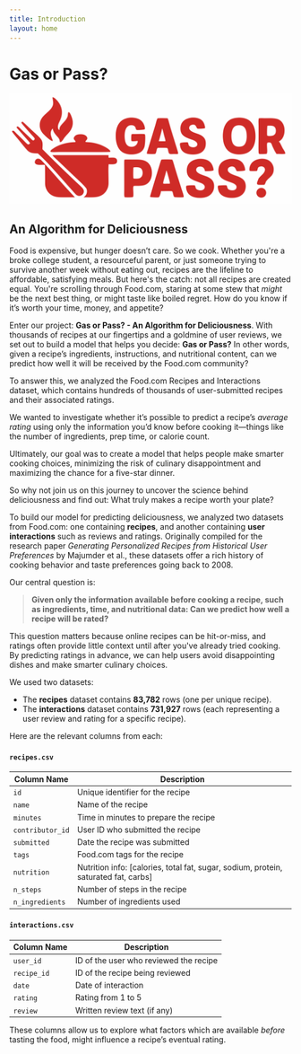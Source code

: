 ```yaml
---
title: Introduction
layout: home
---
```

# Gas or Pass?
![Logo](assets/images/gas%20or%20pass.svg)

## An Algorithm for Deliciousness

Food is expensive, but hunger doesn’t care. So we cook. Whether you're a broke college student, a resourceful parent, or just someone trying to survive another week without eating out, recipes are the lifeline to affordable, satisfying meals. But here's the catch: not all recipes are created equal. You're scrolling through Food.com, staring at some stew that *might* be the next best thing, or might taste like boiled regret. How do you know if it’s worth your time, money, and appetite?

Enter our project: **Gas or Pass? - An Algorithm for Deliciousness**. With thousands of recipes at our fingertips and a goldmine of user reviews, we set out to build a model that helps you decide: **Gas or Pass?** In other words, given a recipe’s ingredients, instructions, and nutritional content, can we predict how well it will be received by the Food.com community?

To answer this, we analyzed the Food.com Recipes and Interactions dataset, which contains hundreds of thousands of user-submitted recipes and their associated ratings.

We wanted to investigate whether it’s possible to predict a recipe’s *average rating* using only the information you’d know before cooking it—things like the number of ingredients, prep time, or calorie count.

Ultimately, our goal was to create a model that helps people make smarter cooking choices, minimizing the risk of culinary disappointment and maximizing the chance for a five-star dinner.

So why not join us on this journey to uncover the science behind deliciousness and find out: What truly makes a recipe worth your plate?

To build our model for predicting deliciousness, we analyzed two datasets from Food.com: one containing **recipes**, and another containing **user interactions** such as reviews and ratings. Originally compiled for the research paper *Generating Personalized Recipes from Historical User Preferences* by Majumder et al., these datasets offer a rich history of cooking behavior and taste preferences going back to 2008.

Our central question is:

> **Given only the information available before cooking a recipe, such as ingredients, time, and nutritional data: Can we predict how well a recipe will be rated?**

This question matters because online recipes can be hit-or-miss, and ratings often provide little context until after you've already tried cooking. By predicting ratings in advance, we can help users avoid disappointing dishes and make smarter culinary choices.

We used two datasets:

* The **recipes** dataset contains **83,782** rows (one per unique recipe).
* The **interactions** dataset contains **731,927** rows (each representing a user review and rating for a specific recipe).

Here are the relevant columns from each:

#### `recipes.csv`

| Column Name      | Description                                                                          |
| ---------------- | ------------------------------------------------------------------------------------ |
| `id`             | Unique identifier for the recipe                                                     |
| `name`           | Name of the recipe                                                                   |
| `minutes`        | Time in minutes to prepare the recipe                                                |
| `contributor_id` | User ID who submitted the recipe                                                     |
| `submitted`      | Date the recipe was submitted                                                        |
| `tags`           | Food.com tags for the recipe                                                         |
| `nutrition`      | Nutrition info: \[calories, total fat, sugar, sodium, protein, saturated fat, carbs] |
| `n_steps`        | Number of steps in the recipe                                                        |
| `n_ingredients`  | Number of ingredients used                                                           |

#### `interactions.csv`

| Column Name | Description                            |
| ----------- | -------------------------------------- |
| `user_id`   | ID of the user who reviewed the recipe |
| `recipe_id` | ID of the recipe being reviewed        |
| `date`      | Date of interaction                    |
| `rating`    | Rating from 1 to 5                     |
| `review`    | Written review text (if any)           |

These columns allow us to explore what factors which are available *before* tasting the food, might influence a recipe’s eventual rating.

<!-- 
-------------------
This is a *bare-minimum* template to create a Jekyll site that uses the [Just the Docs] theme. You can easily set the created site to be published on [GitHub Pages] – the [README] file explains how to do that, along with other details.

If [Jekyll] is installed on your computer, you can also build and preview the created site *locally*. This lets you test changes before committing them, and avoids waiting for GitHub Pages.[^1] And you will be able to deploy your local build to a different platform than GitHub Pages.

More specifically, the created site:

- uses a gem-based approach, i.e. uses a `Gemfile` and loads the `just-the-docs` gem
- uses the [GitHub Pages / Actions workflow] to build and publish the site on GitHub Pages

Other than that, you're free to customize sites that you create with this template, however you like. You can easily change the versions of `just-the-docs` and Jekyll it uses, as well as adding further plugins.

[Browse our documentation][Just the Docs] to learn more about how to use this theme.

To get started with creating a site, simply:

1. click "[use this template]" to create a GitHub repository
2. go to Settings > Pages > Build and deployment > Source, and select GitHub Actions

If you want to maintain your docs in the `docs` directory of an existing project repo, see [Hosting your docs from an existing project repo](https://github.com/just-the-docs/just-the-docs-template/blob/main/README.md#hosting-your-docs-from-an-existing-project-repo) in the template README.



[Just the Docs]: https://just-the-docs.github.io/just-the-docs/
[GitHub Pages]: https://docs.github.com/en/pages
[README]: https://github.com/just-the-docs/just-the-docs-template/blob/main/README.md
[Jekyll]: https://jekyllrb.com
[GitHub Pages / Actions workflow]: https://github.blog/changelog/2022-07-27-github-pages-custom-github-actions-workflows-beta/
[use this template]: https://github.com/just-the-docs/just-the-docs-template/generate -->
